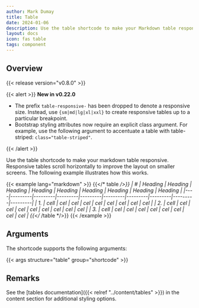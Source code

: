 ```yaml
---
author: Mark Dumay
title: Table
date: 2024-01-06
description: Use the table shortcode to make your Markdown table responsive.
layout: docs
icon: fas table
tags: component
---
```


## Overview

{{< release version="v0.8.0" >}}

{{< alert >}}
**New in v0.22.0**

- The prefix `table-responsive-` has been dropped to denote a responsive size. Instead, use `{sm|md|lg|xl|xxl}` to create responsive tables up to a particular breakpoint.
- Bootstrap styling attributes now require an explicit class argument. For example, use the following argument to accentuate a table with table-striped: `class="table-striped"`.

{{< /alert >}}

Use the table shortcode to make your markdown table responsive. Responsive tables scroll horizontally to improve the layout on smaller screens. The following example illustrates how this works.

<!-- markdownlint-disable MD037 -->
{{< example lang="markdown" >}}
{{</* table */>}}
| #  | Heading | Heading | Heading | Heading | Heading | Heading | Heading | Heading | Heading |
|----|---------|---------|---------|---------|---------|---------|---------|---------|---------|
| 1. | cell    | cel     | cel     | cel     | cel     | cel     | cel     | cel     | cel     |
| 2. | cell    | cel     | cel     | cel     | cel     | cel     | cel     | cel     | cel     |
| 3. | cell    | cel     | cel     | cel     | cel     | cel     | cel     | cel     | cel     |
{{</* /table */>}}
{{< /example >}}
<!-- markdownlint-enable MD037 -->

## Arguments

The shortcode supports the following arguments:

{{< args structure="table" group="shortcode" >}}

## Remarks

See the [tables documentation]({{< relref "../content/tables" >}}) in the content section for additional styling options.

